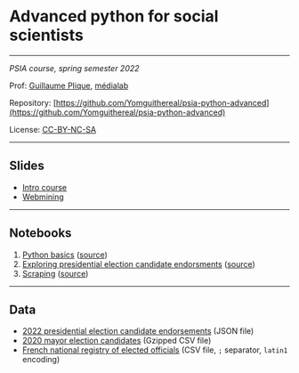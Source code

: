 # Advanced python for social scientists

---

*PSIA course, spring semester 2022*

Prof: [Guillaume Plique](https://github.com/Yomguithereal), [médialab](https://medialab.sciencespo.fr/)

Repository: [https://github.com/Yomguithereal/psia-python-advanced](https://github.com/Yomguithereal/psia-python-advanced)

License: [CC-BY-NC-SA](https://creativecommons.org/licenses/by-nc-sa/4.0/)

---

## Slides

* [Intro course](/psia-python-advanced/decks/intro)
* [Webmining](/psia-python-advanced/decks/webmining)

---

## Notebooks

1. [Python basics](https://nbviewer.org/github/Yomguithereal/psia-python-advanced/blob/master/notebooks/00_python_basics_review.ipynb) ([source](https://github.com/Yomguithereal/psia-python-advanced/blob/master/notebooks/00_python_basics_review.ipynb))
2. [Exploring presidential election candidate endorsments](https://nbviewer.org/github/Yomguithereal/psia-python-advanced/blob/master/notebooks/01_presidential_candidates_endorsments.ipynb) ([source](https://github.com/Yomguithereal/psia-python-advanced/blob/master/notebooks/01_presidential_candidates_endorsments.ipynb))
3. [Scraping](https://nbviewer.org/github/Yomguithereal/psia-python-advanced/blob/master/notebooks/02_scraping.ipynb) ([source](https://github.com/Yomguithereal/psia-python-advanced/blob/master/notebooks/02_scraping.ipynb))


---

## Data

* [2022 presidential election candidate endorsements](https://github.com/Yomguithereal/psia-python-advanced/raw/master/data/parrainages.json) (JSON file)
* [2020 mayor election candidates](https://github.com/Yomguithereal/psia-python-advanced/raw/master/data/municipale2020.csv.gz) (Gzipped CSV file)
* [French national registry of elected officials](https://github.com/Yomguithereal/psia-python-advanced/raw/master/data/rne-maires.csv) (CSV file, `;` separator, `latin1` encoding)
